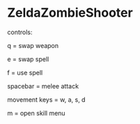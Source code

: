 # ZeldaZombieShooter
controls:

q = swap weapon

e = swap spell

f = use spell

spacebar = melee attack

movement keys = w, a, s, d

m = open skill menu
